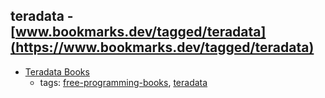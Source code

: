 teradata - [www.bookmarks.dev/tagged/teradata](https://www.bookmarks.dev/tagged/teradata)
---
* [Teradata Books](http://www.info.teradata.com)
    * tags: [free-programming-books](../tags/free-programming-books.md), [teradata](../tags/teradata.md)
